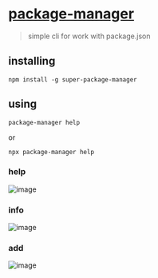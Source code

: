 # [package-manager](https://www.npmjs.com/package/super-package-manager)

> simple cli for work with package.json

## installing

```
npm install -g super-package-manager
```

## using

```
package-manager help
```
or
```
npx package-manager help
```

### help
![image](https://user-images.githubusercontent.com/48332238/113452979-c6756480-940d-11eb-8438-78688efad966.png)

### info
![image](https://user-images.githubusercontent.com/48332238/113453015-d5f4ad80-940d-11eb-8915-e1bcc322b4b2.png)

### add
![image](https://user-images.githubusercontent.com/48332238/113453145-16ecc200-940e-11eb-9b27-7c9470bbca05.png)
